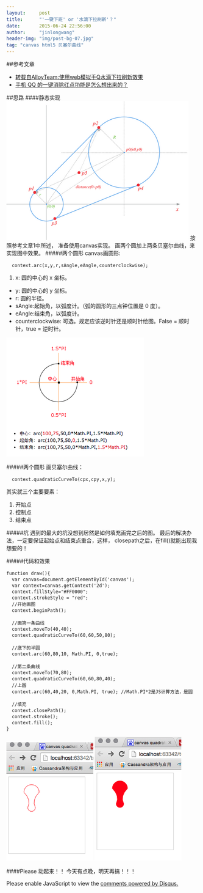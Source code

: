 ```yaml
---
layout:     post
title:      "'一键下班' or '水滴下拉刷新'？"
date:       2015-06-24 22:56:00
author:     "jinlongwang"
header-img: "img/post-bg-07.jpg"
tag: "canvas html5 贝塞尔曲线"
---
```

##参考文章
* [转载自AlloyTeam:使用web模拟手Q水滴下拉刷新效果](http://www.alloyteam.com/2015/06/shi-yong-web-mo-ni-shou-q-shui-di-xia-la-shua-xin-xiao-guo/)
* [手机 QQ 的一键消除红点功能是怎么想出来的？](http://www.zhihu.com/question/26382740)

##思路
####静态实现
  ![image](/img/qq.png)
  按照参考文章1中所述， 准备使用canvas实现。
  画两个圆加上两条贝塞尔曲线，来实现图中效果。
#####两个圆形
  canvas画圆形:

      context.arc(x,y,r,sAngle,eAngle,counterclockwise);
  1. x: 圆的中心的 x 坐标。
  * y: 圆的中心的 y 坐标。
  * r: 圆的半径。
  * sAngle:起始角，以弧度计。（弧的圆形的三点钟位置是 0 度）。
  * eAngle:结束角，以弧度计。
  * counterclockwise: 可选。规定应该逆时针还是顺时针绘图。False = 顺时针，true = 逆时针。

  ![image](/img/arc.png)

#####两个圆形
  画贝塞尔曲线：

      context.quadraticCurveTo(cpx,cpy,x,y);
  其实就三个主要要素：

  1.  开始点
  2.  控制点
  3.  结束点

#####坑
  遇到的最大的坑没想到居然是如何填充画完之后的图。
  最后的解决办法，一定要保证起始点和结束点重合，这样，
  closepath之后，在fill()就能出现我想要的！

#####代码和效果

    function draw(){
      var canvas=document.getElementById('canvas');
      var context=canvas.getContext('2d');
      context.fillStyle="#FF0000";
      context.strokeStyle = "red";
      //开始画图
      context.beginPath();

      //画第一条曲线
      context.moveTo(40,40);
      context.quadraticCurveTo(60,60,50,80);

      //底下的半圆
      context.arc(60,80,10, Math.PI, 0,true);

      //第二条曲线
      context.moveTo(70,80);
      context.quadraticCurveTo(60,60,80,40);
      //上圆
      context.arc(60,40,20, 0,Math.PI, true); //Math.PI*2是JS计算方法，是圆

      //填充
      context.closePath();
      context.stroke();
      context.fill();
    }

![image](/img/one.png)
![image](/img/two.png)

####Please 动起来！！
今天有点晚，明天再搞！！！













<div id="disqus_thread"></div>
<script type="text/javascript">
    /* * * CONFIGURATION VARIABLES * * */
    var disqus_shortname = 'jinlongwang';

    /* * * DON'T EDIT BELOW THIS LINE * * */
    (function() {
        var dsq = document.createElement('script'); dsq.type = 'text/javascript'; dsq.async = true;
        dsq.src = '//' + disqus_shortname + '.disqus.com/embed.js';
        (document.getElementsByTagName('head')[0] || document.getElementsByTagName('body')[0]).appendChild(dsq);
    })();
</script>
<noscript>Please enable JavaScript to view the <a href="https://disqus.com/?ref_noscript" rel="nofollow">comments powered by Disqus.</a></noscript>

